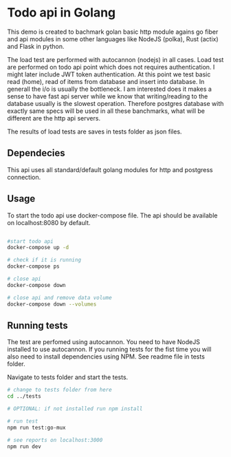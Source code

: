 # Todo api in Golang

This demo is created to bachmark golan basic http module agains go fiber and api modules in some other languages like NodeJS (polka), Rust (actix) and Flask in python.

The load test are performed with autocannon (nodejs) in all cases. Load test are performed on todo api point which does not requires authentication. I might later include JWT token authentication. At this point we test basic read (home), read of items from database and insert into database. In generall the i/o is usually the bottleneck. I am interested does it makes a sense to have fast api server while we know that writing/reading to the database usually is the slowest operation. Therefore postgres database with exactly same specs will be used in all these banchmarks, what will be different are the http api servers.

The results of load tests are saves in tests folder as json files.

## Dependecies

This api uses all standard/default golang modules for http and postgress connection.

## Usage

To start the todo api use docker-compose file. The api should be available on localhost:8080 by default.

```bash

#start todo api
docker-compose up -d

# check if it is running
docker-compose ps

# close api
docker-compose down

# close api and remove data volume
docker-compose down --volumes

```

## Running tests

The test are perfomed using autocannon. You need to have NodeJS installed to use autocannon. If you running tests for the fist time you will also need to install dependencies using NPM. See readme file in tests folder.

Navigate to tests folder and start the tests.

```bash
# change to tests folder from here
cd ../tests

# OPTIONAL: if not installed run npm install

# run test
npm run test:go-mux

# see reports on localhost:3000
npm run dev
```

